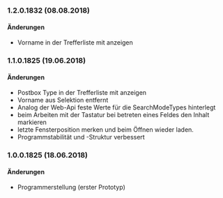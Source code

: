 
<a name="1.2.0.1832"></a>

### 1.2.0.1832 (08.08.2018)

#### &Auml;nderungen

* Vorname in der Trefferliste mit anzeigen


### 1.1.0.1825 (19.06.2018)

#### &Auml;nderungen

* Postbox Type in der Trefferliste mit anzeigen
* Vorname aus Selektion entfernt
* Analog der Web-Api feste Werte für die SearchModeTypes hinterlegt
* beim Arbeiten mit der Tastatur bei betreten eines Feldes den Inhalt markieren
* letzte Fensterposition merken und beim Öffnen wieder laden.
* Programmstabilität und -Struktur verbessert


### 1.0.0.1825 (18.06.2018)

#### &Auml;nderungen

* Programmerstellung (erster Prototyp)

